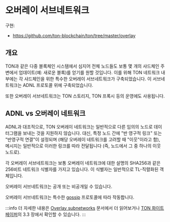 # 오버레이 서브네트워크

구현:

- https://github.com/ton-blockchain/ton/tree/master/overlay

## 개요

TON과 같은 다중 블록체인 시스템에서 심지어 전체 노드들도 보통 몇 개의 샤드체인 주변에서 업데이트(예: 새로운 블록)를 얻기를 원할 것입니다. 이를 위해 TON 네트워크 내부에는 각 샤드체인을 위한 특수한 오버레이 서브네트워크가 구축되었습니다. 이 서브네트워크는 ADNL 프로토콜 위에 구축되었습니다.

또한 오버레이 서브네트워크는 TON 스토리지, TON 프록시 등의 운영에도 사용됩니다.

## ADNL vs 오버레이 네트워크

ADNL과 대조적으로, TON 오버레이 네트워크는 일반적으로 다른 임의의 노드로 데이터그램을 보내는 것을 지원하지 않습니다. 대신, 특정 노드 간에 "반 영구적 링크" 또는 "반영구적 연결"이 설정되며 (해당 오버레이 네트워크를 고려할 때 "이웃"이라고 함), 메시지는 일반적으로 이러한 링크를 따라 전달됩니다 (즉, 노드에서 그 중 하나의 이웃 노드로).

각 오버레이 서브네트워크는 보통 오버레이 네트워크에 대한 설명의 SHA256과 같은 256비트 네트워크 식별자를 가지고 있습니다. 이 식별자는 일반적으로 TL-직렬화된 객체입니다.

오버레이 서브네트워크는 공개 또는 비공개일 수 있습니다.

오버레이 서브네트워크는 특수한 [gossip](https://en.wikipedia.org/wiki/Gossip_protocol) 프로토콜에 따라 작동합니다.

:::info
더 자세한 내용은 [Overlay subnetworks](/develop/network/overlay) 문서에서 더 읽어보거나 [TON 화이트페이퍼](https://ton.org/docs/ton.pdf)의 3.3 장에서 확인할 수 있습니다.
:::
